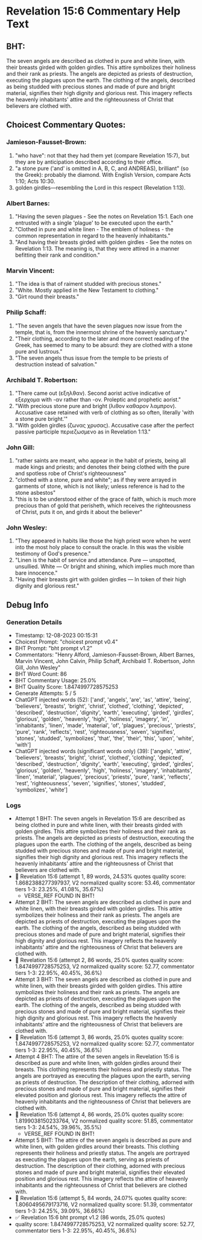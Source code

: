 # Revelation 15:6 Commentary Help Text

## BHT:
The seven angels are described as clothed in pure and white linen, with their breasts girded with golden girdles. This attire symbolizes their holiness and their rank as priests. The angels are depicted as priests of destruction, executing the plagues upon the earth. The clothing of the angels, described as being studded with precious stones and made of pure and bright material, signifies their high dignity and glorious rest. This imagery reflects the heavenly inhabitants' attire and the righteousness of Christ that believers are clothed with.

## Choicest Commentary Quotes:
### Jamieson-Fausset-Brown:
1. "who have": not that they had them yet (compare Revelation 15:7), but they are by anticipation described according to their office.
2. "a stone pure ('and' is omitted in A, B, C, and ANDREAS), brilliant" (so the Greek): probably the diamond. With English Version, compare Acts 1:10; Acts 10:30.
3. golden girdles—resembling the Lord in this respect (Revelation 1:13).

### Albert Barnes:
1. "Having the seven plagues - See the notes on Revelation 15:1. Each one entrusted with a single 'plague' to be executed upon the earth."
2. "Clothed in pure and white linen - The emblem of holiness - the common representation in regard to the heavenly inhabitants."
3. "And having their breasts girded with golden girdles - See the notes on Revelation 1:13. The meaning is, that they were attired in a manner befitting their rank and condition."

### Marvin Vincent:
1. "The idea is that of raiment studded with precious stones."
2. "White. Mostly applied in the New Testament to clothing."
3. "Girt round their breasts."

### Philip Schaff:
1. "The seven angels that have the seven plagues now issue from the temple, that is, from the innermost shrine of the heavenly sanctuary."
2. "Their clothing, according to the later and more correct reading of the Greek, has seemed to many to be absurd: they are clothed with a stone pure and lustrous."
3. "The seven angels thus issue from the temple to be priests of destruction instead of salvation."

### Archibald T. Robertson:
1. "There came out (εξηλθαν). Second aorist active indicative of εξερχομα with -αν rather than -ον. Proleptic and prophetic aorist."
2. "With precious stone pure and bright (λιθον καθαρον λαμπρον). Accusative case retained with verb of clothing as so often, literally 'with a stone pure bright.'"
3. "With golden girdles (ζωνας χρυσας). Accusative case after the perfect passive participle περιεζωσμενο as in Revelation 1:13."

### John Gill:
1. "rather saints are meant, who appear in the habit of priests, being all made kings and priests; and denotes their being clothed with the pure and spotless robe of Christ's righteousness"
2. "clothed with a stone, pure and white"; as if they were arrayed in garments of stone, which is not likely; unless reference is had to the stone asbestos"
3. "this is to be understood either of the grace of faith, which is much more precious than of gold that perisheth, which receives the righteousness of Christ, puts it on, and girds it about the believer"

### John Wesley:
1. "They appeared in habits like those the high priest wore when he went into the most holy place to consult the oracle. In this was the visible testimony of God's presence."
2. "Linen is the habit of service and attendance. Pure — unspotted, unsullied. White — Or bright and shining, which implies much more than bare innocence."
3. "Having their breasts girt with golden girdles — In token of their high dignity and glorious rest."


## Debug Info
### Generation Details
- Timestamp: 12-08-2023 00:15:31
- Choicest Prompt: "choicest prompt v0.4"
- BHT Prompt: "bht prompt v1.2"
- Commentators: "Henry Alford, Jamieson-Fausset-Brown, Albert Barnes, Marvin Vincent, John Calvin, Philip Schaff, Archibald T. Robertson, John Gill, John Wesley"
- BHT Word Count: 86
- BHT Commentary Usage: 25.0%
- BHT Quality Score: 1.8474997728575253
- Generate Attempts: 5 / 5
- ChatGPT injected words (52):
	['and', 'angels', 'are', 'as', 'attire', 'being', 'believers', 'breasts', 'bright', 'christ', 'clothed', 'clothing', 'depicted', 'described', 'destruction', 'dignity', 'earth', 'executing', 'girded', 'girdles', 'glorious', 'golden', 'heavenly', 'high', 'holiness', 'imagery', 'in', 'inhabitants', 'linen', 'made', 'material', 'of', 'plagues', 'precious', 'priests', 'pure', 'rank', 'reflects', 'rest', 'righteousness', 'seven', 'signifies', 'stones', 'studded', 'symbolizes', 'that', 'the', 'their', 'this', 'upon', 'white', 'with']
- ChatGPT injected words (significant words only) (39):
	['angels', 'attire', 'believers', 'breasts', 'bright', 'christ', 'clothed', 'clothing', 'depicted', 'described', 'destruction', 'dignity', 'earth', 'executing', 'girded', 'girdles', 'glorious', 'golden', 'heavenly', 'high', 'holiness', 'imagery', 'inhabitants', 'linen', 'material', 'plagues', 'precious', 'priests', 'pure', 'rank', 'reflects', 'rest', 'righteousness', 'seven', 'signifies', 'stones', 'studded', 'symbolizes', 'white']

### Logs
- Attempt 1 BHT: The seven angels in Revelation 15:6 are described as being clothed in pure and white linen, with their breasts girded with golden girdles. This attire symbolizes their holiness and their rank as priests. The angels are depicted as priests of destruction, executing the plagues upon the earth. The clothing of the angels, described as being studded with precious stones and made of pure and bright material, signifies their high dignity and glorious rest. This imagery reflects the heavenly inhabitants' attire and the righteousness of Christ that believers are clothed with.
- 🔄 Revelation 15:6 (attempt 1, 89 words, 24.53% quotes quality score: 1.8682388277397937, V2 normalized quality score: 53.46, commentator tiers 1-3: 23.25%, 41.08%, 35.67%) 
	- VERSE_REF FOUND IN BHT!
- Attempt 2 BHT: The seven angels are described as clothed in pure and white linen, with their breasts girded with golden girdles. This attire symbolizes their holiness and their rank as priests. The angels are depicted as priests of destruction, executing the plagues upon the earth. The clothing of the angels, described as being studded with precious stones and made of pure and bright material, signifies their high dignity and glorious rest. This imagery reflects the heavenly inhabitants' attire and the righteousness of Christ that believers are clothed with.
- 🔄 Revelation 15:6 (attempt 2, 86 words, 25.0% quotes quality score: 1.8474997728575253, V2 normalized quality score: 52.77, commentator tiers 1-3: 22.95%, 40.45%, 36.6%)
- Attempt 3 BHT: The seven angels are described as clothed in pure and white linen, with their breasts girded with golden girdles. This attire symbolizes their holiness and their rank as priests. The angels are depicted as priests of destruction, executing the plagues upon the earth. The clothing of the angels, described as being studded with precious stones and made of pure and bright material, signifies their high dignity and glorious rest. This imagery reflects the heavenly inhabitants' attire and the righteousness of Christ that believers are clothed with.
- 🔄 Revelation 15:6 (attempt 3, 86 words, 25.0% quotes quality score: 1.8474997728575253, V2 normalized quality score: 52.77, commentator tiers 1-3: 22.95%, 40.45%, 36.6%)
- Attempt 4 BHT: The attire of the seven angels in Revelation 15:6 is described as pure and white linen, with golden girdles around their breasts. This clothing represents their holiness and priestly status. The angels are portrayed as executing the plagues upon the earth, serving as priests of destruction. The description of their clothing, adorned with precious stones and made of pure and bright material, signifies their elevated position and glorious rest. This imagery reflects the attire of heavenly inhabitants and the righteousness of Christ that believers are clothed with.
- 🔄 Revelation 15:6 (attempt 4, 86 words, 25.0% quotes quality score: 1.8199038150233764, V2 normalized quality score: 51.85, commentator tiers 1-3: 24.54%, 39.96%, 35.5%) 
	- VERSE_REF FOUND IN BHT!
- Attempt 5 BHT: The attire of the seven angels is described as pure and white linen, with golden girdles around their breasts. This clothing represents their holiness and priestly status. The angels are portrayed as executing the plagues upon the earth, serving as priests of destruction. The description of their clothing, adorned with precious stones and made of pure and bright material, signifies their elevated position and glorious rest. This imagery reflects the attire of heavenly inhabitants and the righteousness of Christ that believers are clothed with.
- 🔄 Revelation 15:6 (attempt 5, 84 words, 24.07% quotes quality score: 1.8060495679173716, V2 normalized quality score: 51.39, commentator tiers 1-3: 24.25%, 39.09%, 36.66%)
- ✅ Revelation 15:6 bht prompt v1.2 (86 words, 25.0% quotes)
- quality score: 1.8474997728575253, V2 normalized quality score: 52.77, commentator tiers 1-3: 22.95%, 40.45%, 36.6%)